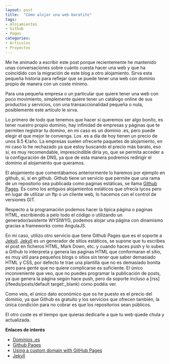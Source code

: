 ```yaml
---
layout: post
title:  "Cómo alojar una web baratito"
tags:
- Alojamientos
- Github
- Pages
categories:
- Articulos
- Proyectos
---
```

Me he animado a escribir este post porque recientemente he mantenido unas conversaciones sobre cuánto cuesta hacer una web y que ha coincidido con la migración de este blog a otro alojamiento. Sirva esta pequeña historia para reflejar que se puede tener una web con dominio propio de manera con un coste mínimo.

Para una pequeña empresa o un particular que quiere tener una web con poco movimiento, simplemente quiere tener un catálogo online de sus productos y servicios, con una transaccionalidad pequeña o nula, posiblemente este artículo le sirva.

Lo primero de todo que tenemos que hacer si queremos ser algo bonito, es tener nuestro propio dominio, hay infinidad de empresas y páginas que te permiten registrar tu domino, en mi caso es un dominio .es, pero puede elegir el que mejor te convenga. Los .es a día de hoy tienen un precio de unos 8.5 €/año. La empresas suelen ofrecerte paquetes de alojamiento, en mi caso lo he rechazado ya que estoy buscando el precio más barato, eso sí, es muy recomendable, imprescindible diría yo, que se permita acceder a la configuración de DNS, ya que de esta manera podremos redirigir el dominio al alojamiento que queramos.

El alojamiento que comentábamos anteriormente lo haremos por ejemplo en github, sí, sí en github. Github tiene un servicio que permite que una rama de un repositorio sea publicada como paginas estáticas, se llama [Github Pages](https://pages.github.com/). Es como los antiguos alojamientos estáticos que ofrecía lycos pero en lugar de utilizar un ftp o un cliente web, lo hacemos con el control de versiones GIT.

Respecto a la programación podemos hacer la típica página o paginas HTML, escribiendo a pelo todo el código o utilizando un generador/asistente WYSIWYG, podemos alojar una página con dinamismo gracias a frameworks como AngulaJS.

En mi caso, utilizo otro servicio que tiene Github Pages que es el soporte a [Jekyll](http://jekyllrb.com/). [Jekyll](http://jekyllrb.com/) es un generador de sitios estáticos, se supone que tu escribes el post en ficheros HTML, Mark Down, etc. y cuando haces push y lo subes a Github lo interpreta y genera las paginas HTML que conformaran el sitio, es muy útil para pequeños blogs o sitios sin tener que saber demasiado HTML y CSS, por defecto te trae una plantilla que no es demasiado bonita pero para gente que no quiere complicarse es suficiente. El único inconveniente que veo, que no puedes programar la publicación de posts, ya que genera la página según hace push, pero da soporte incluso a [rss](/feeds/posts/default target:_blank) como podéis ver.

Como veis, el único dato económico que os he puesto es el precio del dominio, ya que Github es gratuito y los servicios que ofrecen también, la única condición para no cobrar es que los repositorios sean públicos.

El otro coste es el tiempo que quieras dedicarle a que tu web quede chula y actualizada.

**Enlaces de interés**

- [Dominios .es](http://dominios.es)
- [Github Pages](https://pages.github.com/)
- [Using a custom domain with GitHub Pages](https://help.github.com/articles/using-a-custom-domain-with-github-pages/)
- [Jekyll](http://jekyllrb.com/)
